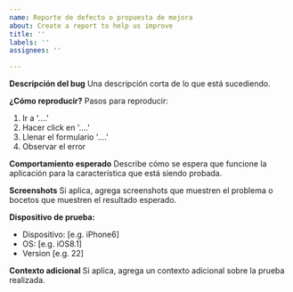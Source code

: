```yaml
---
name: Reporte de defecto o propuesta de mejora
about: Create a report to help us improve
title: ''
labels: ''
assignees: ''

---
```


**Descripción del bug**
Una descripción corta de lo que está sucediendo.

**¿Cómo reproducir?**
Pasos para reproducir:
1. Ir a '....'
2. Hacer click en '....'
3. Llenar el formulario  '....'
4. Observar el error

**Comportamiento esperado**
Describe cómo se espera que funcione la aplicación para la característica que está siendo probada.

**Screenshots**
Si aplica, agrega screenshots que muestren el problema o bocetos que muestren el resultado esperado.

**Dispositivo de prueba:**
 - Dispositivo: [e.g. iPhone6]
 - OS: [e.g. iOS8.1]
 - Version [e.g. 22]

**Contexto adicional**
Si aplica, agrega un contexto adicional sobre la prueba realizada.
